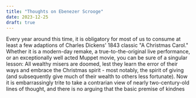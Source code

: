 ```yaml
---
title: "Thoughts on Ebenezer Scrooge"
date: 2023-12-25
draft: true
---
```

Every year around this time, it is obligatory for most of us to consume at least a few adaptions of Charles Dickens' 1843 classic "A Christmas Carol." Whether it is a modern-day remake, a true-to-the-original live performance, or an exceptionally well acted Muppet movie, you can be sure of a singular lesson: All wealthy misers are doomed, lest they learn the error of their ways and embrace the Christmas spirit - most notably, the spirit of giving (and subsequently give much of their wealth to others less fortunate). 
Now it is embarrassingly trite to take a contrarian view of nearly two-century-old lines of thought, and there is no arguing that the basic premise of kindnes
<!--stackedit_data:
eyJoaXN0b3J5IjpbMTYwMzE4MDEwMl19
-->